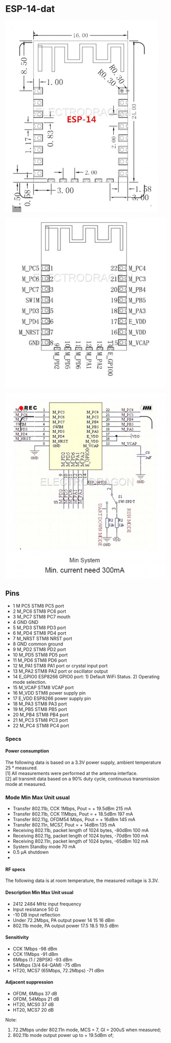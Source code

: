 
# ESP-14-dat 

![](2023-11-28-17-24-46.png)

![](2023-11-28-17-24-34.png)

![](2023-11-28-17-24-56.png)

## Pins 

* 1 M PC5 STM8 PC5 port
* 2 M_PC6 STM8 PC6 port
* 3 M_PC7 STM8 PC7 mouth
* 4 GND GND
* 5 M_PD3 STM8 PD3 port
* 6 M_PD4 STM8 PD4 port
* 7 M_NRST STM8 NRST port
* 8 GND common ground
* 9 M_PD2 STM8 PD2 port
* 10 M_PD5 STM8 PD5 port
* 11 M_PD6 STM8 PD6 port
* 12 M_PA1 STM8 PA1 port or crystal input port
* 13 M_PA2 STM8 PA2 port or oscillator output
* 14 E_GPIO0 ESP8266 GPIO0 port:  1) Default WiFi Status. 2) Operating mode selection.
* 15 M_VCAP STM8 VCAP port
* 16 M_VDD STM8 power supply pin
* 17 E_VDD ESP8266 power supply pin
* 18 M_PA3 STM8 PA3 port
* 19 M_PB5 STM8 PB5 port
* 20 M_PB4 STM8 PB4 port
* 21 M_PC3 STM8 PC3 port
* 22 M_PC4 STM8 PC4 port

### Specs 

####  Power consumption 

The following data is based on a 3.3V power supply, ambient temperature 25 ° measured.<br />
[1] All measurements were performed at the antenna interface.<br />
[2] all transmit data based on a 90% duty cycle, continuous transmission mode at measured.<br />

### Mode Min Max Unit usual
* Transfer 802.11b, CCK 1Mbps, Pout = + 19.5dBm 215 mA
* Transfer 802.11b, CCK 11Mbps, Pout = + 18.5dBm 197 mA
* Transfer 802.11g, OFDM54 Mbps, Pout = + 16dBm 145 mA
* Transfer 802.11n, MCS7, Pout = + 14dBm 135 mA
* Receiving 802.11b, packet length of 1024 bytes, -80dBm 100 mA
* Receiving 802.11g, packet length of 1024 bytes, -70dBm 100 mA
* Receiving 802.11n, packet length of 1024 bytes, -65dBm 102 mA
* System Standby mode 70 mA
* 0.5 μA shutdown
* 
#### RF specs

The following data is at room temperature, the measured voltage is 3.3V.<br />

#### Description Min Max Unit usual
* 2412 2484 MHz input frequency
* Input resistance 50 Ω
* -10 DB input reflection
* Under 72.2Mbps, PA output power 14 15 16 dBm
* 802.11b mode, PA output power 17.5 18.5 19.5 dBm
  
#### Sensitivity
* CCK 1Mbps -98 dBm
* CCK 11Mbps -91 dBm
* 6Mbps (1 / 2BPSK) -93 dBm
* 54Mbps (3/4 64-QAM) -75 dBm
* HT20, MCS7 (65Mbps, 72.2Mbps) -71 dBm
  
#### Adjacent suppression
* OFDM, 6Mbps 37 dB
* OFDM, 54Mbps 21 dB
* HT20, MCS0 37 dB
* HT20, MCS7 20 dB

Note: 
1) 72.2Mbps under 802.11n mode, MCS = 7, GI = 200uS when measured; 
2) 802.11b mode output power up to + 19.5dBm of;
